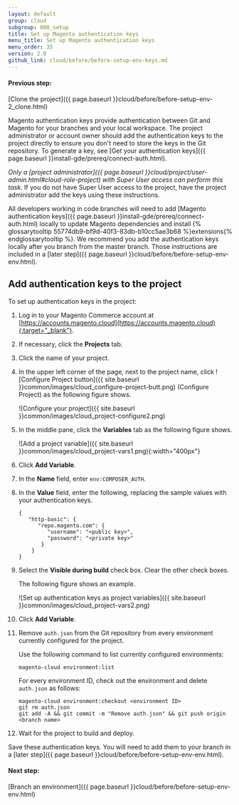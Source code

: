 ```yaml
---
layout: default
group: cloud
subgroup: 080_setup
title: Set up Magento authentication keys
menu_title: Set up Magento authentication keys
menu_order: 35
version: 2.0
github_link: cloud/before/before-setup-env-keys.md
---
```


#### Previous step:
[Clone the project]({{ page.baseurl }}cloud/before/before-setup-env-2_clone.html)

Magento authentication keys provide authentication between Git and Magento for your branches and your local workspace. The project administrator or account owner should add the authentication keys to the project directly to ensure you don't need to store the keys in the Git repository. To generate a key, see [Get your authentication keys]({{ page.baseurl }}install-gde/prereq/connect-auth.html).

_Only a [project administrator]({{ page.baseurl }}cloud/project/user-admin.html#cloud-role-project) with Super User access can perform this task._ If you do not have Super User access to the project, have the project administrator add the keys using these instructions.

<div class="bs-callout bs-callout-info" id="info" markdown="1">
All developers working in code branches will need to add [Magento authentication keys]({{ page.baseurl }}install-gde/prereq/connect-auth.html) locally to update Magento dependencies and install {% glossarytooltip 55774db9-bf9d-40f3-83db-b10cc5ae3b68 %}extensions{% endglossarytooltip %}. We recommend you add the authentication keys locally after you branch from the master branch. Those instructions are included in a [later step]({{ page.baseurl }}cloud/before/before-setup-env-env.html).
</div>

## Add authentication keys to the project
To set up authentication keys in the project:

1.	Log in to your Magento Commerce account at [https://accounts.magento.cloud](https://accounts.magento.cloud){:target="_blank"}.
2.	If necessary, click the **Projects** tab.
3.	Click the name of your project.
4.	In the upper left corner of the page, next to the project name, click ![Configure Project button]({{ site.baseurl }}common/images/cloud_configure-project-butt.png) (Configure Project) as the following figure shows.

	![Configure your project]({{ site.baseurl }}common/images/cloud_project-configure2.png)
5.	In the middle pane, click the **Variables** tab as the following figure shows.

	![Add a project variable]({{ site.baseurl }}common/images/cloud_project-vars1.png){:width="400px"}
6.	Click **Add Variable**.
7.	In the **Name** field, enter `env:COMPOSER_AUTH`.
8.	In the **Value** field, enter the following, replacing the sample values with your authentication keys.

		{
		   "http-basic": {
		      "repo.magento.com": {
		         "username": "<public key>",
		         "password": "<private key>"
		       }
		    }
		}
9.	Select the **Visible during build** check box. Clear the other check boxes.

	The following figure shows an example.

	![Set up authentication keys as project variables]({{ site.baseurl }}common/images/cloud_project-vars2.png)
10.	Click **Add Variable**.
11.	Remove `auth.json` from the Git repository from every environment currently configured for the project.

	Use the following command to list currently configured environments:

		magento-cloud environment:list

	For every environment ID, check out the environment and delete `auth.json` as follows:

		magento-cloud environment:checkout <environment ID>
		git rm auth.json
		git add -A && git commit -m "Remove auth.json" && git push origin <branch name>
12.	Wait for the project to build and deploy.

<div class="bs-callout bs-callout-info" id="info" markdown="1">
Save these authentication keys. You will need to add them to your branch in a [later step]({{ page.baseurl }}cloud/before/before-setup-env-env.html).
</div>

#### Next step:
[Branch an environment]({{ page.baseurl }}cloud/before/before-setup-env-env.html)

